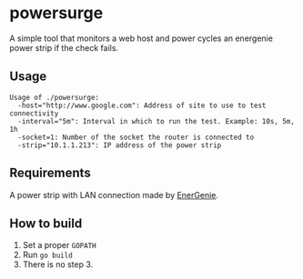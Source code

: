# powersurge

A simple tool that monitors a web host and power cycles an energenie power strip if the check fails.

## Usage

```
Usage of ./powersurge:
  -host="http://www.google.com": Address of site to use to test connectivity
  -interval="5m": Interval in which to run the test. Example: 10s, 5m, 1h
  -socket=1: Number of the socket the router is connected to
  -strip="10.1.1.213": IP address of the power strip
```

## Requirements

A power strip with LAN connection made by [EnerGenie](http://www.energenie.com/products.aspx?sg=210).

## How to build

1. Set a proper `GOPATH`
2. Run `go build`
3. There is no step 3.
